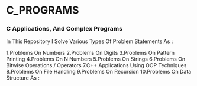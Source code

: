 # C_PROGRAMS

### C Applications, And Complex Programs

In This Repository I Solve Various Types Of Problem Statements As :

1.Problems On Numbers
2.Problems On Digits
3.Problems On Pattern Printing
4.Problems On N Numbers
5.Problems On Strings
6.Problems On Bitwise Operations / Operators
7.C++ Applications Using OOP Techniques
8.Problems On File Handling
9.Problems On Recursion
10.Problems On Data Structure As :
